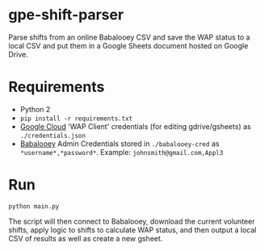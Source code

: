 # gpe-shift-parser
Parse shifts from an online Babalooey CSV and save the WAP status to a local CSV and put them in a Google Sheets document hosted on Google Drive.

# Requirements
* Python 2
* `pip install -r requirements.txt`
* [Google Cloud](https://console.cloud.google.com/) 'WAP Client' credentials (for editing gdrive/gsheets) as `./credentials.json`
* [Babalooey](https://www.babalooey.com/) Admin Credentials stored in `./babalooey-cred` as `*username*,*password*`. Example: `johnsmith@gmail.com,Appl3`


# Run
`python main.py`

The script will then connect to Babalooey, download the current volunteer shifts, apply logic to shifts to calculate WAP status, and then output a local CSV of results as well as create a new gsheet. 